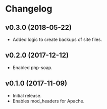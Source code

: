 # Changelog

## v0.3.0 (2018-05-22)
* Added logic to create backups of site files.

## v0.2.0 (2017-12-12)
* Enabled php-soap.

## v0.1.0 (2017-11-09)
* Initial release.
* Enables mod_headers for Apache.
